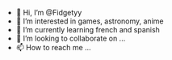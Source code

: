 - 👋 Hi, I’m @Fidgetyy
- 👀 I’m interested in games, astronomy, anime
- 🌱 I’m currently learning french and spanish 
- 💞️ I’m looking to collaborate on ...
- 📫 How to reach me ...

<!---
Fidgetyy/Fidgetyy is a ✨ special ✨ repository because its `README.md` (this file) appears on your GitHub profile.
You can click the Preview link to take a look at your changes.
--->
